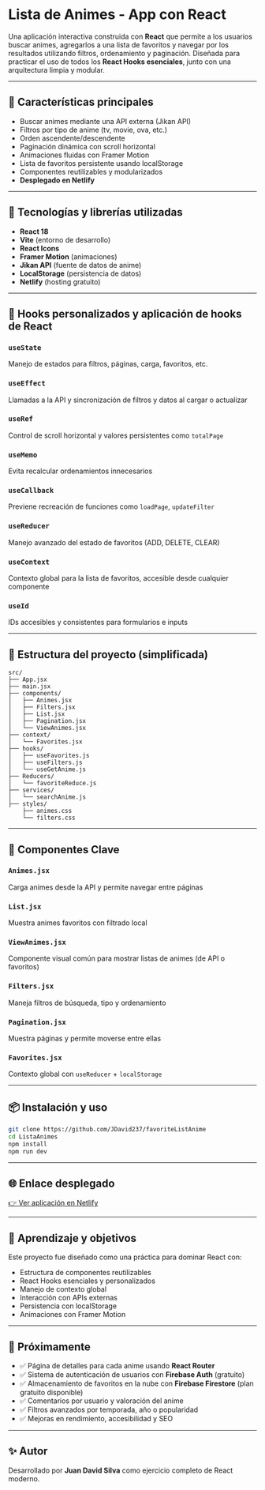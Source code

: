 # Lista de Animes - App con React

Una aplicación interactiva construida con **React** que permite a los usuarios buscar animes, agregarlos a una lista de favoritos y navegar por los resultados utilizando filtros, ordenamiento y paginación. Diseñada para practicar el uso de todos los **React Hooks esenciales**, junto con una arquitectura limpia y modular.

---

## 🚀 Características principales

* Buscar animes mediante una API externa (Jikan API)
* Filtros por tipo de anime (tv, movie, ova, etc.)
* Orden ascendente/descendente
* Paginación dinámica con scroll horizontal
* Animaciones fluidas con Framer Motion
* Lista de favoritos persistente usando localStorage
* Componentes reutilizables y modularizados
* **Desplegado en Netlify**

---

## 🔧 Tecnologías y librerías utilizadas

* **React 18**
* **Vite** (entorno de desarrollo)
* **React Icons**
* **Framer Motion** (animaciones)
* **Jikan API** (fuente de datos de anime)
* **LocalStorage** (persistencia de datos)
* **Netlify** (hosting gratuito)

---

## 🧠 Hooks personalizados y aplicación de hooks de React

### `useState`

Manejo de estados para filtros, páginas, carga, favoritos, etc.

### `useEffect`

Llamadas a la API y sincronización de filtros y datos al cargar o actualizar

### `useRef`

Control de scroll horizontal y valores persistentes como `totalPage`

### `useMemo`

Evita recalcular ordenamientos innecesarios

### `useCallback`

Previene recreación de funciones como `loadPage`, `updateFilter`

### `useReducer`

Manejo avanzado del estado de favoritos (ADD, DELETE, CLEAR)

### `useContext`

Contexto global para la lista de favoritos, accesible desde cualquier componente

### `useId`

IDs accesibles y consistentes para formularios e inputs

---

## 📁 Estructura del proyecto (simplificada)

```
src/
├── App.jsx
├── main.jsx
├── components/
│   ├── Animes.jsx
│   ├── Filters.jsx
│   ├── List.jsx
│   ├── Pagination.jsx
│   └── ViewAnimes.jsx
├── context/
│   └── Favorites.jsx
├── hooks/
│   ├── useFavorites.js
│   ├── useFilters.js
│   └── useGetAnime.js
├── Reducers/
│   └── favoriteReduce.js
├── services/
│   └── searchAnime.js
├── styles/
    ├── animes.css
    └── filters.css
```

---

## 🧩 Componentes Clave

### `Animes.jsx`

Carga animes desde la API y permite navegar entre páginas

### `List.jsx`

Muestra animes favoritos con filtrado local

### `ViewAnimes.jsx`

Componente visual común para mostrar listas de animes (de API o favoritos)

### `Filters.jsx`

Maneja filtros de búsqueda, tipo y ordenamiento

### `Pagination.jsx`

Muestra páginas y permite moverse entre ellas

### `Favorites.jsx`

Contexto global con `useReducer` + `localStorage`

---

## 📦 Instalación y uso

```bash
git clone https://github.com/JDavid237/favoriteListAnime
cd ListaAnimes
npm install
npm run dev
```

---

## 🌐 Enlace desplegado

[👉 Ver aplicación en Netlify](https://willowy-cuchufli-9e3359.netlify.app/)

---

## 🎯 Aprendizaje y objetivos

Este proyecto fue diseñado como una práctica para dominar React con:

* Estructura de componentes reutilizables
* React Hooks esenciales y personalizados
* Manejo de contexto global
* Interacción con APIs externas
* Persistencia con localStorage
* Animaciones con Framer Motion

---

## 🔮 Próximamente

* ✅ Página de detalles para cada anime usando **React Router**
* ✅ Sistema de autenticación de usuarios con **Firebase Auth** (gratuito)
* ✅ Almacenamiento de favoritos en la nube con **Firebase Firestore** (plan gratuito disponible)
* ✅ Comentarios por usuario y valoración del anime
* ✅ Filtros avanzados por temporada, año o popularidad
* ✅ Mejoras en rendimiento, accesibilidad y SEO

---

## ✨ Autor

Desarrollado por **Juan David Silva** como ejercicio completo de React moderno.
